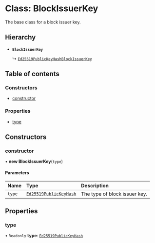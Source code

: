 # Class: BlockIssuerKey

The base class for a block issuer key.

## Hierarchy

- **`BlockIssuerKey`**

  ↳ [`Ed25519PublicKeyHashBlockIssuerKey`](Ed25519PublicKeyHashBlockIssuerKey.md)

## Table of contents

### Constructors

- [constructor](BlockIssuerKey.md#constructor)

### Properties

- [type](BlockIssuerKey.md#type)

## Constructors

### constructor

• **new BlockIssuerKey**(`type`)

#### Parameters

| Name | Type | Description |
| :------ | :------ | :------ |
| `type` | [`Ed25519PublicKeyHash`](../enums/BlockIssuerKeyType.md#ed25519publickeyhash) | The type of block issuer key. |

## Properties

### type

• `Readonly` **type**: [`Ed25519PublicKeyHash`](../enums/BlockIssuerKeyType.md#ed25519publickeyhash)
